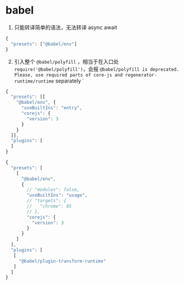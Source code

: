 # babel

1. 只能转译简单的语法，无法转译 async await
```js
{
  "presets": ["@babel/env"]
}
```

2. 引入整个 `@babel/polyfill` ，相当于在入口处 `require('@babel/polyfill')`，会报   `@babel/polyfill is deprecated. Please, use required parts of core-js and regenerator-runtime/runtime` separately `
```js
{
  "presets": [[
    "@babel/env", {
      "useBuiltIns": "entry",
      "corejs": {
        "version": 3
      }
    }
  ]],
  "plugins": [
  ]
}
```


```js
{
  "presets": [
    [
      "@babel/env",
      {
        // "modules": false,
        "useBuiltIns": "usage",
        // "targets": {
        //   "chrome": 85
        // },
        "corejs": {
          "version": 3
        }
      }
    ]
  ],
  "plugins": [
   [
     "@babel/plugin-transform-runtime"
   ]
  ]
}
```

